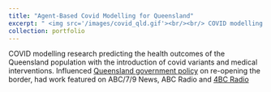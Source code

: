 ```yaml
---
title: "Agent-Based Covid Modelling for Queensland"
excerpt: " <img src='/images/covid_qld.gif'><br/><br/> COVID modelling research predicting the health outcomes of the Queensland population with the introduction of covid variants and medical interventions. "
collection: portfolio
---
```


COVID modelling research predicting the health outcomes of the Queensland population with the introduction of covid variants and medical interventions. Influenced [Queensland government policy](https://www.covid19.qld.gov.au/__data/assets/pdf_file/0030/216939/qimr-berghofer-modelling-covid-in-qld-report.pdf) on re-opening the border, had work featured on ABC/7/9 News, ABC Radio and [4BC Radio](https://www.4bc.com.au/hundreds-of-queenslanders-could-die-as-state-reopens-borders-modelling-predicts/)

